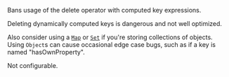Bans usage of the delete operator with computed key expressions.


Deleting dynamically computed keys is dangerous and not well optimized.

Also consider using a [`Map`](https://developer.mozilla.org/en-US/docs/Web/JavaScript/Reference/Global_Objects/Map)
or [`Set`](https://developer.mozilla.org/en-US/docs/Web/JavaScript/Reference/Global_Objects/Set)
if you're storing collections of objects.
Using `Object`s can cause occasional edge case bugs, such as if a key is named "hasOwnProperty".
        

Not configurable.